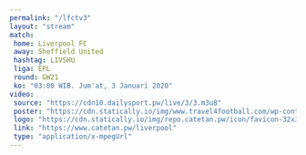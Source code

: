 ```yaml
---
permalink: "/lfctv3"
layout: "stream"
match:
 home: Liverpool FC
 away: Sheffield United
 hashtag: LIVSHU
 liga: EPL
 round: GW21
 ko: "03:00 WIB. Jum'at, 3 Januari 2020"
video:
 source: "https://cdn10.dailysport.pw/live/3/3.m3u8"
 poster: "https://cdn.statically.io/img/www.travel4football.com/wp-content/uploads/sites/2/2019/09/Skjermbilde-2019-09-06-kl.-10.59.08.png?w=720&format=webp"
 logo: "https://cdn.statically.io/img/repo.catetan.pw/icon/favicon-32x32.png"
 link: "https://www.catetan.pw/liverpool"
 type: "application/x-mpegUrl"
---
```


